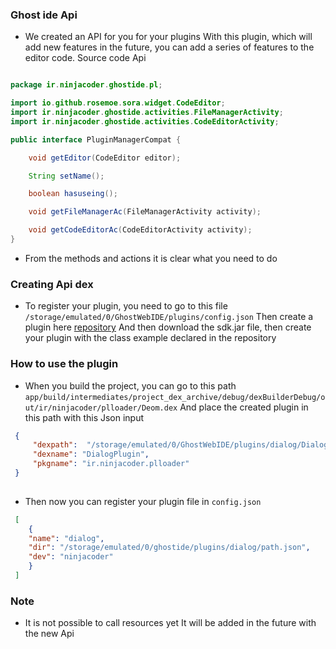 ### Ghost ide Api

- We created an API for you for your plugins
With this plugin, which will add new features in the future, you can add a series of features to the editor code. Source code Api

``` java

package ir.ninjacoder.ghostide.pl;

import io.github.rosemoe.sora.widget.CodeEditor;
import ir.ninjacoder.ghostide.activities.FileManagerActivity;
import ir.ninjacoder.ghostide.activities.CodeEditorActivity;

public interface PluginManagerCompat {

    void getEditor(CodeEditor editor);

    String setName();

    boolean hasuseing();

    void getFileManagerAc(FileManagerActivity activity);

    void getCodeEditorAc(CodeEditorActivity activity);
}


```
- From the methods and actions it is clear what you need to do

### Creating Api dex

- To register your plugin, you need to go to this file `/storage/emulated/0/GhostWebIDE/plugins/config.json`
Then create a plugin here [repository](https://github.com/HanzoDev1375/Ghost-ide-Plugin) 
And then download the sdk.jar file, then create your plugin with the class example declared in the repository

### How to use the plugin
- When you build the project, you can go to this path `app/build/intermediates/project_dex_archive/debug/dexBuilderDebug/out/ir/ninjacoder/plloader/Deom.dex`
And place the created plugin in this path with this Json input

``` json
 {
	 "dexpath":  "/storage/emulated/0/GhostWebIDE/plugins/dialog/DialogPlugin.dex",
     "dexname": "DialogPlugin",
	 "pkgname": "ir.ninjacoder.plloader"
 }
  

```
- Then now you can register your plugin file in `config.json`

``` json
 [
    {
    "name": "dialog",
    "dir": "/storage/emulated/0/ghostide/plugins/dialog/path.json",
    "dev": "ninjacoder"
    }
 ]

```

### Note

- It is not possible to call resources yet
It will be added in the future with the new Api